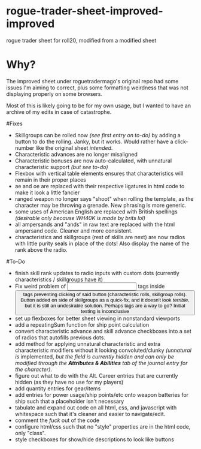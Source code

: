 # rogue-trader-sheet-improved-improved
rogue trader sheet for roll20, modified from a modified sheet

# Why?
The improved sheet under roguetradermago's original repo had some issues I'm aiming to correct, plus some formatting weirdness that was not displaying properly on some browsers.

Most of this is likely going to be for my own usage, but I wanted to have an archive of my edits in case of catastrophe.

#Fixes
- Skillgroups can be rolled now *(see first entry on to-do)* by adding a button to do the rolling. Janky, but it works. Would rather have a click-number like the original sheet *intended*.
- Characteristic advances are no longer misaligned
- Characteristic bonuses are now auto-calculated, with unnatural characteristic support *(but see to-do)*
- Flexbox with vertical table elements ensures that characteristics will remain in their proper places
- ae and oe are replaced with their respective ligatures in html code to make it look a little fancier
- ranged weapon no longer says "shoot" when rolling the template, as the character may be throwing a grenade. New phrasing is more generic.
- some uses of American English are replaced with British spellings *(desirable only because WH40K is made by brits lol)*
- all ampersands and "ands" in raw text are replaced with the html ampersand code. Cleaner and more consistent.
- characteristics and skillgroups (rest of skills are next) are now radios with little purity seals in place of the dots! Also display the name of the rank above the radio.

#To-Do
- finish skill rank updates to radio inputs with custom dots (currently characteristics / skillgroups have it)
- Fix weird problem of <input> tags inside <button> tags preventing clicking of said button (characteristic rolls, skillgroup rolls). Button added on side of skillgroups as a quick-fix, and it doesn't look *terrible*, but it is still an undesirable solution. Perhaps <span> tags are a way to go? Initial testing is inconclusive
- set up flexboxes for better sheet viewing in nonstandard viewports
- add a repeatingSum function for ship point calculation
- convert characteristic advance and skill advance checkboxes into a set of radios that autofills previous dots.
- add method for applying unnatural characteristic and extra characteristic modifiers without it looking convoluted/clunky *(unnatural is* implemented, *but the field is currently hidden and can only be modified through the **Attributes & Abilities** tab of the journal entry for the character)*.
- figure out what to do with the Alt. Career entries that are currently hidden (as they have no use for my players)
- add quantity entries for gear/items
- add entries for power usage/ship points/etc onto weapon batteries for ship such that a placeholder isn't necessary
- tabulate and expand out code on all html, css, and javascript with whitespace such that it's cleaner and easier to navigate/edit.
- comment the *fuck* out of the code
- configure html/css such that no "style" properties are in the html code, only "class".
- style checkboxes for show/hide descriptions to look like buttons
